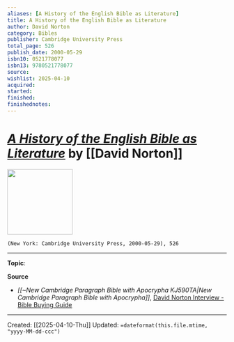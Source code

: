 ```yaml
---
aliases: [A History of the English Bible as Literature]
title: A History of the English Bible as Literature
author: David Norton
category: Bibles
publisher: Cambridge University Press
total_page: 526
publish_date: 2000-05-29
isbn10: 0521778077
isbn13: 9780521778077
source: 
wishlist: 2025-04-10
acquired: 
started: 
finished: 
finishednotes: 
---
```

# *[A History of the English Bible as Literature]()* by [[David Norton]]

<img src="http://books.google.com/books/content?id=eAmrsy2coyoC&printsec=frontcover&img=1&zoom=1&edge=curl&source=gbs_api" width=150>

`(New York: Cambridge University Press, 2000-05-29), 526`



--- 
**Topic**: 

**Source**
- *[[~New Cambridge Paragraph Bible with Apocrypha KJ590TA|New Cambridge Paragraph Bible with Apocrypha]]*, [David Norton Interview - Bible Buying Guide](https://biblebuyingguide.com/david-norton-interview/)
 ---
Created: [[2025-04-10-Thu]]
Updated: `=dateformat(this.file.mtime, "yyyy-MM-dd-ccc")`